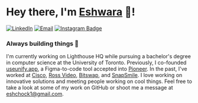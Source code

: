 # Hey there, I'm [Eshwara](https://eshwara.ca/) 👋!
[![LinkedIn](https://img.shields.io/badge/LinkedIn-blue?style=flat&logo=Linkedin&logoColor=white&link=https://www.linkedin.com/in/eshwara-chock/)](https://www.linkedin.com/in/eshwara-chock/) 
[![Email](https://img.shields.io/badge/eshchock1@gmail.com-ea4335?style=flat&logo=Gmail&logoColor=white&link=mailto:eshchock1@gmail.com)](mailto:eshchock1@gmail.com) 
[![Instagram Badge](https://img.shields.io/badge/@eshwarachock-f5307d?style=flat-square&logo=Instagram&logoColor=white)](https://www.instagram.com/eshwarachock/)

### Always building things  🚀

I'm currently working on Lighthouse HQ while pursuing a bachelor's degree in computer science at the University of Toronto. Previously, I co-founded [useunify.app](https://www.useunify.app/), a Figma-to-code tool accepted into [Pioneer](https://pioneer.app/). In the past, I've worked at [Cisco](https://www.cisco.com/), [Ross Video](https://www.rossvideo.com/), [Bitswap](https://twitter.com/bitswapnetwork), and [SnapSmile](https://www.snapsmile.ai/). I love working on innovative solutions and meeting people working on cool things. Feel free to take a look at some of my work on GitHub or shoot me a message at [eshchock1@gmail.com](mailto:eshchock1@gmail.com).
